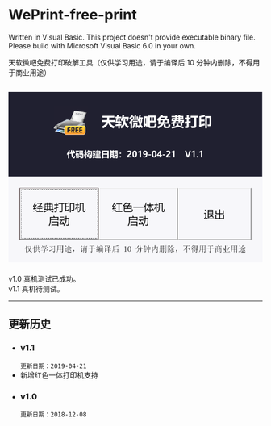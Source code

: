 # WePrint-free-print

Written in Visual Basic. This project doesn't provide executable binary file. Please build with Microsoft Visual Basic 6.0 in your own.

天软微吧免费打印破解工具（仅供学习用途，请于编译后 10 分钟内删除，不得用于商业用途）

![img](https://raw.githubusercontent.com/ttqf975414890/WePrint-free-print/master/Screenshot.png)
----
v1.0 真机测试已成功。  
v1.1 真机待测试。

---
## 更新历史
- ### v1.1
  `更新日期：2019-04-21`
- 新增红色一体打印机支持
- ### v1.0 
  `更新日期：2018-12-08`